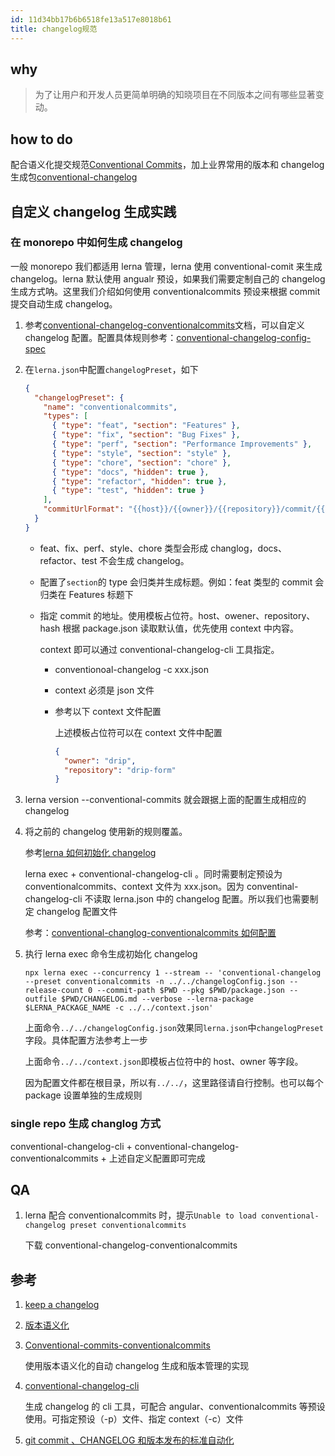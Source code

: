 ```yaml
---
id: 11d34bb17b6b6518fe13a517e8018b61
title: changelog规范
---
```


## why

> 为了让用户和开发人员更简单明确的知晓项目在不同版本之间有哪些显著变动。

## how to do

配合语义化提交规范[Conventional Commits](https://www.conventionalcommits.org/en/v1.0.0/)，加上业界常用的版本和 changelog 生成包[conventional-changelog](https://github.com/conventional-changelog/conventional-changelog)

## 自定义 changelog 生成实践

### 在 monorepo 中如何生成 changelog

一般 monorepo 我们都适用 lerna 管理，lerna 使用 conventional-comit 来生成 changelog。lerna 默认使用 angualr 预设，如果我们需要定制自己的 changelog 生成方式呐。这里我们介绍如何使用 conventionalcommits 预设来根据 commit 提交自动生成 changelog。

1. 参考[conventional-changelog-conventionalcommits](https://github.com/conventional-changelog/conventional-changelog/tree/master/packages/conventional-changelog-conventionalcommits)文档，可以自定义 changelog 配置。配置具体规则参考：[conventional-changelog-config-spec](https://github.com/conventional-changelog/conventional-changelog-config-spec)

2. 在`lerna.json`中配置`changelogPreset`，如下

   ```json title="lerna.json"
   {
     "changelogPreset": {
       "name": "conventionalcommits",
       "types": [
         { "type": "feat", "section": "Features" },
         { "type": "fix", "section": "Bug Fixes" },
         { "type": "perf", "section": "Performance Improvements" },
         { "type": "style", "section": "style" },
         { "type": "chore", "section": "chore" },
         { "type": "docs", "hidden": true },
         { "type": "refactor", "hidden": true },
         { "type": "test", "hidden": true }
       ],
       "commitUrlFormat": "{{host}}/{{owner}}/{{repository}}/commit/{{hash}}"
     }
   }
   ```

   - feat、fix、perf、style、chore 类型会形成 changlog，docs、refactor、test 不会生成 changelog。

   - 配置了`section`的 type 会归类并生成标题。例如：feat 类型的 commit 会归类在 Features 标题下

   - 指定 commit 的地址。使用模板占位符。host、owener、repository、hash 根据 package.json 读取默认值，优先使用 context 中内容。

     context 即可以通过 conventional-changelog-cli 工具指定。

     - conventionoal-changelog -c xxx.json

     - context 必须是 json 文件

     - 参考以下 context 文件配置

       上述模板占位符可以在 context 文件中配置

       ```json title="context.json 名字无所谓，是json格式就行"
       {
         "owner": "drip",
         "repository": "drip-form"
       }
       ```

3. lerna version --conventional-commits 就会跟据上面的配置生成相应的 changelog

4. 将之前的 changelog 使用新的规则覆盖。

   参考[lerna 如何初始化 changelog](https://github.com/lerna/lerna/tree/main/commands/version#generating-initial-changelogs)

   lerna exec + conventional-changelog-cli 。同时需要制定预设为 conventionalcommits、context 文件为 xxx.json。因为 conventinal-changelog-cli 不读取 lerna.json 中的 changelog 配置。所以我们也需要制定 changelog 配置文件

   参考：[conventional-changlog-conventionalcommits 如何配置](https://github.com/conventional-changelog/conventional-changelog/tree/master/packages/conventional-changelog-conventionalcommits#indirect-usage-as-preset)

5. 执行 lerna exec 命令生成初始化 changelog

   `npx lerna exec --concurrency 1 --stream -- 'conventional-changelog --preset conventionalcommits -n ../../changelogConfig.json --release-count 0 --commit-path $PWD --pkg $PWD/package.json --outfile $PWD/CHANGELOG.md --verbose --lerna-package $LERNA_PACKAGE_NAME -c ../../context.json'`

   上面命令`../../changelogConfig.json`效果同`lerna.json`中`changelogPreset`字段。具体配置方法参考上一步

   上面命令`../../context.json`即模板占位符中的 host、owner 等字段。

   因为配置文件都在根目录，所以有`../../`，这里路径请自行控制。也可以每个 package 设置单独的生成规则

### single repo 生成 changlog 方式

conventional-changelog-cli + conventional-changelog-conventionalcommits + 上述自定义配置即可完成

## QA

1. lerna 配合 conventionalcommits 时，提示`Unable to load conventional-changelog preset conventionalcommits`

   下载 conventional-changelog-conventionalcommits

## 参考

1. [keep a changelog](https://keepachangelog.com/en/1.0.0/)

2. [版本语义化](https://www.conventionalcommits.org/en/v1.0.0/)

3. [Conventional-commits-conventionalcommits](https://github.com/conventional-changelog/conventional-changelog/tree/master/packages/conventional-changelog-conventionalcommits)

   使用版本语义化的自动 changelog 生成和版本管理的实现

4. [conventional-changelog-cli](https://github.com/conventional-changelog/conventional-changelog/tree/master/packages/conventional-changelog-cli)

   生成 changelog 的 cli 工具，可配合 angular、conventionalcommits 等预设使用。可指定预设（-p）文件、指定 context（-c）文件

5. [git commit 、CHANGELOG 和版本发布的标准自动化](https://zhuanlan.zhihu.com/p/51894196)

